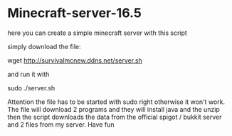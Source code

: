 # Minecraft-server-16.5
here you can create a simple minecraft server with this script

simply download the file: 

wget http://survivalmcnew.ddns.net/server.sh

and run it with

sudo ./server.sh 

Attention the file has to be started with sudo right otherwise it won't work. The file will download 2 programs and they will install java and the unzip then the script downloads the data from the official spigot / bukkit server and 2 files from my server.
Have fun
